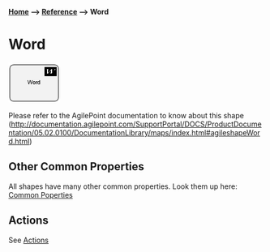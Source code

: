 __[Home](/) --> [Reference](/ref) --> Word__

# Word

![Word](media/Word.png)

Please refer to the AgilePoint documentation to know about this shape (<http://documentation.agilepoint.com/SupportPortal/DOCS/ProductDocumentation/05.02.0100/DocumentationLibrary/maps/index.html#agileshapeWord.html>)

<!--## Shape-Specific Properties

| Property | Description |
| -------- | ----------- |
| __Property 1__ | Description of Property 1<br>More info in a separate line |
| __Property 2__ | [Link](common/property2.md) |
-->
## Other Common Properties
All shapes have many other common properties. Look them up here: [Common Poperties](common/README.md)

## Actions
See [Actions](common/Actions.md)

